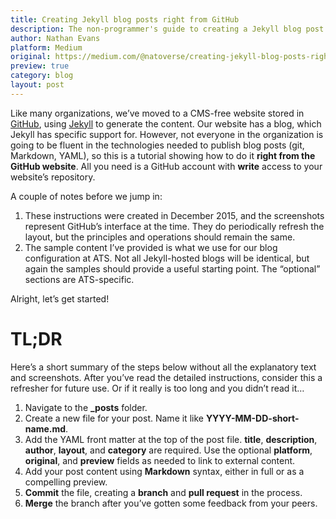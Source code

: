 ```yaml
---
title: Creating Jekyll blog posts right from GitHub
description: The non-programmer's guide to creating a Jekyll blog post using only the GitHub web interface.
author: Nathan Evans
platform: Medium
original: https://medium.com/@natoverse/creating-jekyll-blog-posts-right-from-github-9e09a066bbaa
preview: true
category: blog
layout: post
---
```


Like many organizations, we’ve moved to a CMS-free website stored in [GitHub](https://github.com/atsid/www.atsid.com), using [Jekyll](http://jekyllrb.com) to generate the content. Our website has a blog, which Jekyll has specific support for. However, not everyone in the organization is going to be fluent in the technologies needed to publish blog posts (git, Markdown, YAML), so this is a tutorial showing how to do it **right from the GitHub website**. All you need is a GitHub account with **write** access to your website’s repository.

A couple of notes before we jump in:

1. These instructions were created in December 2015, and the screenshots represent GitHub’s interface at the time. They do periodically refresh the layout, but the principles and operations should remain the same.
1. The sample content I’ve provided is what we use for our blog configuration at ATS. Not all Jekyll-hosted blogs will be identical, but again the samples should provide a useful starting point. The “optional” sections are ATS-specific.

Alright, let’s get started!

# TL;DR
Here’s a short summary of the steps below without all the explanatory text and screenshots. After you’ve read the detailed instructions, consider this a refresher for future use. Or if it really is too long and you didn’t read it…

1. Navigate to the **_posts** folder.
1. Create a new file for your post. Name it like **YYYY-MM-DD-short-name.md**.
1. Add the YAML front matter at the top of the post file. **title**, **description**, **author**, **layout**, and **category** are required. Use the optional **platform**, **original**, and **preview** fields as needed to link to external content.
1. Add your post content using **Markdown** syntax, either in full or as a compelling preview.
1. **Commit** the file, creating a **branch** and **pull request** in the process.
1. **Merge** the branch after you’ve gotten some feedback from your peers.
